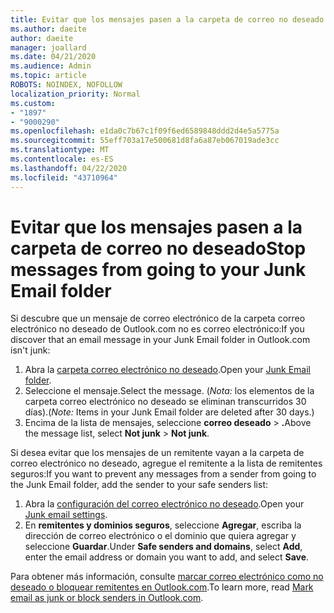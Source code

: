 ```yaml
---
title: Evitar que los mensajes pasen a la carpeta de correo no deseado en Outlook.com
ms.author: daeite
author: daeite
manager: joallard
ms.date: 04/21/2020
ms.audience: Admin
ms.topic: article
ROBOTS: NOINDEX, NOFOLLOW
localization_priority: Normal
ms.custom:
- "1897"
- "9000290"
ms.openlocfilehash: e1da0c7b67c1f09f6ed6589848ddd2d4e5a5775a
ms.sourcegitcommit: 55eff703a17e500681d8fa6a87eb067019ade3cc
ms.translationtype: MT
ms.contentlocale: es-ES
ms.lasthandoff: 04/22/2020
ms.locfileid: "43710964"
---
```

# <a name="stop-messages-from-going-to-your-junk-email-folder"></a><span data-ttu-id="5dee3-102">Evitar que los mensajes pasen a la carpeta de correo no deseado</span><span class="sxs-lookup"><span data-stu-id="5dee3-102">Stop messages from going to your Junk Email folder</span></span>

<span data-ttu-id="5dee3-103">Si descubre que un mensaje de correo electrónico de la carpeta correo electrónico no deseado de Outlook.com no es correo electrónico:</span><span class="sxs-lookup"><span data-stu-id="5dee3-103">If you discover that an email message in your Junk Email folder in Outlook.com isn't junk:</span></span>

1. <span data-ttu-id="5dee3-104">Abra la [carpeta correo electrónico no deseado](https://outlook.live.com/mail/junkemail).</span><span class="sxs-lookup"><span data-stu-id="5dee3-104">Open your [Junk Email folder](https://outlook.live.com/mail/junkemail).</span></span>
1. <span data-ttu-id="5dee3-105">Seleccione el mensaje.</span><span class="sxs-lookup"><span data-stu-id="5dee3-105">Select the message.</span></span> <span data-ttu-id="5dee3-106">(*Nota:* los elementos de la carpeta correo electrónico no deseado se eliminan transcurridos 30 días).</span><span class="sxs-lookup"><span data-stu-id="5dee3-106">(*Note:* Items in your Junk Email folder are deleted after 30 days.)</span></span>
1. <span data-ttu-id="5dee3-107">Encima de la lista de mensajes, seleccione **correo deseado** > **.**</span><span class="sxs-lookup"><span data-stu-id="5dee3-107">Above the message list, select **Not junk** > **Not junk**.</span></span>

<span data-ttu-id="5dee3-108">Si desea evitar que los mensajes de un remitente vayan a la carpeta de correo electrónico no deseado, agregue el remitente a la lista de remitentes seguros:</span><span class="sxs-lookup"><span data-stu-id="5dee3-108">If you want to prevent any messages from a sender from going to the Junk Email folder, add the sender to your safe senders list:</span></span>

1. <span data-ttu-id="5dee3-109">Abra la [configuración del correo electrónico no deseado](https://go.microsoft.com/fwlink/?linkid=2035804).</span><span class="sxs-lookup"><span data-stu-id="5dee3-109">Open your [Junk email settings](https://go.microsoft.com/fwlink/?linkid=2035804).</span></span>
1. <span data-ttu-id="5dee3-110">En **remitentes y dominios seguros**, seleccione **Agregar**, escriba la dirección de correo electrónico o el dominio que quiera agregar y seleccione **Guardar**.</span><span class="sxs-lookup"><span data-stu-id="5dee3-110">Under **Safe senders and domains**, select **Add**, enter the email address or domain you want to add, and select **Save**.</span></span>

<span data-ttu-id="5dee3-111">Para obtener más información, consulte [marcar correo electrónico como no deseado o bloquear remitentes en Outlook.com](https://support.office.com/article/a3ece97b-82f8-4a5e-9ac3-e92fa6427ae4?wt.mc_id=Office_Outlook_com_Alchemy).</span><span class="sxs-lookup"><span data-stu-id="5dee3-111">To learn more, read [Mark email as junk or block senders in Outlook.com](https://support.office.com/article/a3ece97b-82f8-4a5e-9ac3-e92fa6427ae4?wt.mc_id=Office_Outlook_com_Alchemy).</span></span>
